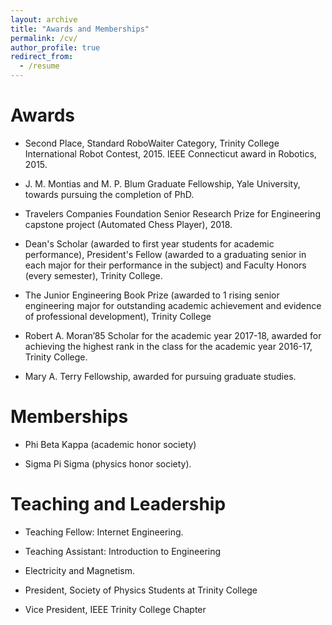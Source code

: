 ```yaml
---
layout: archive
title: "Awards and Memberships"
permalink: /cv/
author_profile: true
redirect_from:
  - /resume
---
```


<!-- {% include base_path %} -->

Awards
======

* Second Place, Standard RoboWaiter Category, Trinity College International Robot Contest, 2015. IEEE Connecticut award in Robotics, 2015.

* J. M. Montias and M. P. Blum Graduate Fellowship, Yale University, towards pursuing the completion of PhD.

* Travelers Companies Foundation Senior Research Prize for Engineering capstone project (Automated Chess Player), 2018.

* Dean's Scholar (awarded to first year students for academic performance),  President's Fellow (awarded to a graduating senior in each major for their performance in the subject) and Faculty Honors (every semester), Trinity College.

* The Junior Engineering Book Prize (awarded to 1 rising senior engineering major for outstanding academic achievement and evidence of professional development), Trinity College

* Robert A. Moran’85 Scholar for the academic year 2017-18,  awarded for achieving the highest rank in the class for the academic year 2016-17, Trinity College.

* Mary A. Terry Fellowship, awarded for pursuing graduate studies.


Memberships
======

* Phi Beta Kappa (academic honor society)

* Sigma Pi Sigma (physics honor society).


Teaching and Leadership
======

* Teaching Fellow: Internet Engineering. 

* Teaching Assistant: Introduction to Engineering

* Electricity and Magnetism.

* President, Society of Physics Students at Trinity College

* Vice President, IEEE Trinity College Chapter

